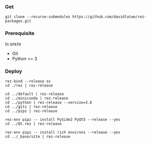 
### Get

```
git clone --recurse-submodules https://github.com/davidlatwe/rez-packages.git
```

### Prerequisite

In `$PATH`
* Git
* Python >= 3

### Deploy

```shell script
rez-bind --release os
cd ./rez | rez-release
```

```shell script
cd ../default | rez-release
cd ../miniconda | rez-release
cd ../python | rez-release --version=3.6
cd ../gitz | rez-release
cd ../pipz | rez-release
```

```shell script
rez-env pipz -- install PySide2 PyQt5 --release --yes
cd ../Qt.rez | rez-release
```

```shell script
rez-env pipz -- install rich environs --release --yes
cd ../_base/site | rez-release
```
